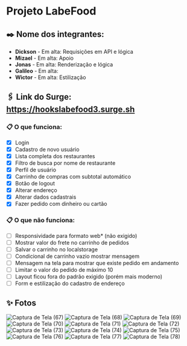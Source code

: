 # Projeto LabeFood

## ✒️ Nome dos integrantes: 
- **Dickson**  - Em alta: Requisições em API e lógica
- **Mizael** - Em alta: Apoio
- **Jonas** - Em alta: Renderização e lógica
- **Galileo** - Em alta: 
- **Wictor** - Em alta: Estilização

## 🖇️ Link do Surge: https://hookslabefood3.surge.sh

### 📋 O que funciona:
 - [x] Login
 - [x] Cadastro de novo usuário
 - [x] Lista completa dos restaurantes
 - [x] Filtro de busca por nome de restaurante
 - [x] Perfil de usuário
 - [x] Carrinho de compras com subtotal automático
 - [x] Botão de logout
 - [x] Alterar endereço
 - [x] Alterar dados cadastrais
 - [x] Fazer pedido com dinheiro ou cartão

### 📋 O que não funciona: 
- [ ] Responsividade para formato web* (não exigido)
- [ ] Mostrar valor do frete no carrinho de pedidos
- [ ] Salvar o carrinho no localstorage
- [ ] Condicional de carrinho vazio mostrar mensagem
- [ ] Mensagem na tela para mostrar que existe pedido em andamento
- [ ] Limitar o valor do pedido de máximo 10
- [ ] Layout ficou fora do padrão exigido (porém mais moderno)
- [ ] Form e estilização do cadastro de endereço

## ✨ Fotos
![Captura de Tela (67)](https://user-images.githubusercontent.com/62776224/182045178-2bc44a32-aa73-448c-810c-f390e243a618.png)
![Captura de Tela (68)](https://user-images.githubusercontent.com/62776224/182045179-2aa374f9-97f3-4c5d-ad47-16e1d2f65651.png)
![Captura de Tela (69)](https://user-images.githubusercontent.com/62776224/182045181-03e438c9-eed4-4827-9661-377ff302174e.png)
![Captura de Tela (70)](https://user-images.githubusercontent.com/62776224/182045183-bf911c5f-b1c3-474e-828e-0a7366873a91.png)
![Captura de Tela (71)](https://user-images.githubusercontent.com/62776224/182045185-7bd1da62-146e-482c-b747-21a2de3d60c1.png)
![Captura de Tela (72)](https://user-images.githubusercontent.com/62776224/182045186-197c3c96-f830-4a14-b837-ec77397712fc.png)
![Captura de Tela (73)](https://user-images.githubusercontent.com/62776224/182045188-95be23f8-5b2b-4f74-b3a1-77c5dcfe03dd.png)
![Captura de Tela (74)](https://user-images.githubusercontent.com/62776224/182045190-617ccfaa-83b6-46ac-b01e-8f0a3058a793.png)
![Captura de Tela (75)](https://user-images.githubusercontent.com/62776224/182045193-ad5b9f21-1dee-40bd-88f5-c3999c97b8fd.png)
![Captura de Tela (76)](https://user-images.githubusercontent.com/62776224/182045194-1b8df940-20f7-46e6-bc1d-c5cf0d6e6c94.png)
![Captura de Tela (77)](https://user-images.githubusercontent.com/62776224/182045197-90295ead-9b09-4530-bfab-0bbf71775932.png)
![Captura de Tela (78)](https://user-images.githubusercontent.com/62776224/182045201-5d2d7d7f-b347-477f-ba75-becd678d1012.png)


